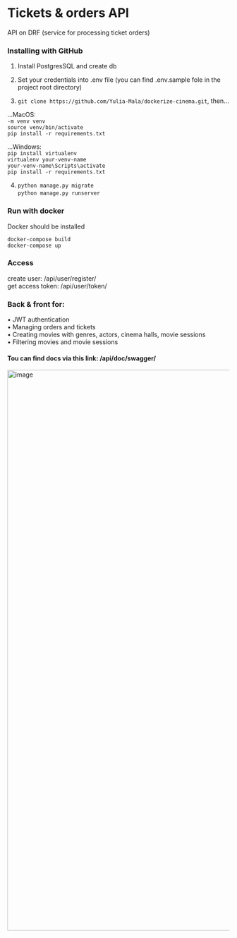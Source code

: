 # Tickets & orders API

API on DRF (service for processing ticket orders)

### Installing with GitHub
1. Install PostgresSQL and create db

2. Set your credentials into .env file (you can find .env.sample fole in the project root directory)

3. ``git clone https://github.com/Yulia-Mala/dockerize-cinema.git``, then...

...MacOS:\
``-m venv venv``\
``source venv/bin/activate``\
``pip install -r requirements.txt``


...Windows:\
``pip install virtualenv``\
``virtualenv your-venv-name``\
``your-venv-name\Scripts\activate``\
``pip install -r requirements.txt``

4. ``python manage.py migrate``\
``python manage.py runserver``

### Run with docker
Docker should be installed

``docker-compose build``\
``docker-compose up``

### Access
create user: /api/user/register/\
get access token: /api/user/token/


### Back & front for:
• JWT authentication\
• Managing orders and tickets\
• Creating movies with genres, actors, cinema halls, movie sessions\
• Filtering movies and movie sessions

#### Tou can find docs via this link: /api/doc/swagger/

<img width="1272" alt="image" src="https://user-images.githubusercontent.com/121285272/235371335-d3ce4b73-2436-4f9d-ab46-2feb899b7ec1.png">

